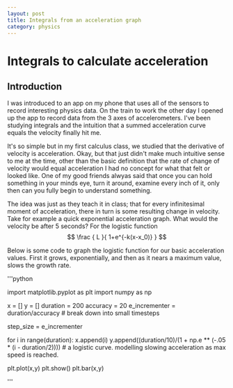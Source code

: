 ```yaml
---
layout: post
title: Integrals from an acceleration graph
category: physics
---
```


# Integrals to calculate acceleration


## Introduction
I was introduced to an app on my phone that uses all of the sensors to record interesting physics data. On the train to work the other day I opened up the app to record data from the 3 axes of accelerometers. I've been studying integrals and the intuition that a summed acceleration curve equals the velocity finally hit me.

It's so simple but in my first calculus class, we studied that the derivative of velocity is acceleration. Okay,  but that just didn't make much intuitive sense to me at the time, other than the basic definition that the rate of change of velocity would equal acceleration I had no concept for what that felt or looked like. One of my good friends alwyas said that once you can hold something in your minds eye, turn it around, examine every inch of it, only then can you fully begin to understand something.

The idea was just as they teach it in class; that for every infinitesimal moment of acceleration, there in turn is some resulting change in velocity. Take for example a quick exponential acceleration graph. What would the velocity be after 5 seconds? For the logistic function $$ \frac { L }{ 1+e^{-k(x-x_0)} } $$

Below is some code to graph the logistic function for our basic acceleration values. First it grows, exponentially, and then as it nears a maximum value, slows the growth rate.

'''python

import matplotlib.pyplot as plt
import numpy as np

x = []
y = []
duration = 200
accuracy = 20
e_incrementer = duration/accuracy # break down into small timesteps

step_size = e_incrementer

for i in range(duration):
    x.append(i)
    y.append((duration/10)/(1 + np.e ** (-.05 * (i - duration/2)))) # a logistic curve. modelling slowing acceleration as max speed is reached.
    
plt.plot(x,y)
plt.show()
plt.bar(x,y)

'''
